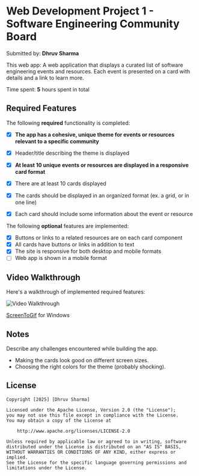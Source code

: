 # Web Development Project 1 - Software Engineering Community Board

Submitted by: **Dhruv Sharma**

This web app: A web application that displays a curated list of software engineering events and resources. Each event is presented on a card with details and a link to learn more.

Time spent: **5** hours spent in total

## Required Features

The following **required** functionality is completed:

- [x] **The app has a cohesive, unique theme for events or resources relevant to a specific community**
- [x] Header/title describing the theme is displayed
- [x] **At least 10 unique events or resources are displayed in a responsive card format**
- [x] There are at least 10 cards displayed 
- [x] The cards should be displayed in an organized format (ex. a grid, or in one line)
- [x] Each card should include some information about the event or resource


The following **optional** features are implemented:

- [x] Buttons or links to a related resources are on each card component
- [x] All cards have buttons or links in addition to text
- [x] The site is responsive for both desktop and mobile formats
- [ ] Web app is shown in a mobile format

## Video Walkthrough

Here's a walkthrough of implemented required features:

<img src='https://i.imgur.com/4pImg37.gif' title='Video Walkthrough' width='' alt='Video Walkthrough' />

[ScreenToGif](https://www.screentogif.com/) for Windows

## Notes

Describe any challenges encountered while building the app.
- Making the cards look good on different screen sizes.
- Choosing the right colors for the theme (probably shocking).

## License

    Copyright [2025] [Dhruv Sharma]

    Licensed under the Apache License, Version 2.0 (the "License");
    you may not use this file except in compliance with the License.
    You may obtain a copy of the License at

        http://www.apache.org/licenses/LICENSE-2.0

    Unless required by applicable law or agreed to in writing, software
    distributed under the License is distributed on an "AS IS" BASIS,
    WITHOUT WARRANTIES OR CONDITIONS OF ANY KIND, either express or implied.
    See the License for the specific language governing permissions and
    limitations under the License.
